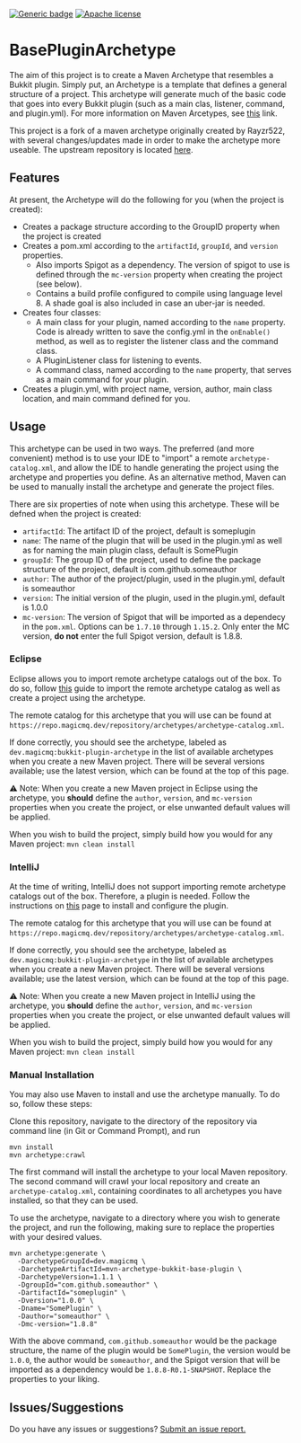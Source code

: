 [![Generic badge](https://img.shields.io/badge/version-1.4.4-C.svg)](https://repo.magicmq.dev/repository/archetypes/)
[![Apache license](https://img.shields.io/badge/License-Apache_2.0-blue.svg)](https://opensource.org/licenses/Apache-2.0)

# BasePluginArchetype

The aim of this project is to create a Maven Archetype that resembles a Bukkit plugin. Simply put, an Archetype is a template that defines a general structure of a project. This archetype will generate much of the basic code that goes into every Bukkit plugin (such as a main clas, listener, command, and plugin.yml). For more information on Maven Arcetypes, see [this](https://maven.apache.org/guides/introduction/introduction-to-archetypes.html) link.

This project is a fork of a maven archetype originally created by Rayzr522, with several changes/updates made in order to make the archetype more useable. The upstream repository is located [here](https://github.com/Rayzr522/mvn-archetype-bukkit-base-plugin).

## Features
At present, the Archetype will do the following for you (when the project is created):

- Creates a package structure according to the GroupID property when the project is created
- Creates a pom.xml according to the `artifactId`, `groupId`, and `version` properties.
  - Also imports Spigot as a dependency. The version of spigot to use is defined through the `mc-version` property when creating the project (see below).
  - Contains a build profile configured to compile using language level 8. A shade goal is also included in case an uber-jar is needed.
- Creates four classes:
  - A main class for your plugin, named according to the `name` property. Code is already written to save the config.yml in the `onEnable()` method, as well as to register the listener class and the command class.
  - A PluginListener class for listening to events.
  - A command class, named according to the `name` property, that serves as a main command for your plugin.
- Creates a plugin.yml, with project name, version, author, main class location, and main command defined for you.

## Usage

This archetype can be used in two ways. The preferred (and more convenient) method is to use your IDE to "import" a remote `archetype-catalog.xml`, and allow the IDE to handle generating the project using the archetype and properties you define. As an alternative method, Maven can be used to manually install the archetype and generate the project files. 

There are six properties of note when using this archetype. These will be defned when the project is created:

- `artifactId`: The artifact ID of the project, default is someplugin
- `name`: The name of the plugin that will be used in the plugin.yml as well as for naming the main plugin class, default is SomePlugin
- `groupId`: The group ID of the project, used to define the package structure of the project, default is com.github.someauthor
- `author`: The author of the project/plugin, used in the plugin.yml, default is someauthor
- `version`: The initial version of the plugin, used in the plugin.yml, default is 1.0.0
- `mc-version`: The version of Spigot that will be imported as a dependecy in the `pom.xml`. Options can be `1.7.10` through `1.15.2`. Only enter the MC version, **do not** enter the full Spigot version, default is 1.8.8.

### Eclipse

Eclipse allows you to import remote archetype catalogs out of the box. To do so, follow [this](https://howtodoinjava.com/eclipse/how-to-import-maven-remote-archetype-catalogs-in-eclipse/) guide to import the remote archetype catalog as well as create a project using the archetype.

The remote catalog for this archetype that you will use can be found at `https://repo.magicmq.dev/repository/archetypes/archetype-catalog.xml`.

If done correctly, you should see the archetype, labeled as `dev.magicmq:bukkit-plugin-archetype` in the list of available archetypes when you create a new Maven project. There will be several versions available; use the latest version, which can be found at the top of this page.

&#9888;&nbsp;Note: When you create a new Maven project in Eclipse using the archetype, you **should** define the `author`, `version`, and `mc-version` properties when you create the project, or else unwanted default values will be applied.

When you wish to build the project, simply build how you would for any Maven project: `mvn clean install`

### IntelliJ

At the time of writing, IntelliJ does not support importing remote archetype catalogs out of the box. Therefore, a plugin is needed. Follow the instructions on [this](https://plugins.jetbrains.com/plugin/7965-maven-archetype-catalogs) page to install and configure the plugin. 

The remote catalog for this archetype that you will use can be found at `https://repo.magicmq.dev/repository/archetypes/archetype-catalog.xml`.

If done correctly, you should see the archetype, labeled as `dev.magicmq:bukkit-plugin-archetype` in the list of available archetypes when you create a new Maven project. There will be several versions available; use the latest version, which can be found at the top of this page.

&#9888;&nbsp;Note: When you create a new Maven project in IntelliJ using the archetype, you **should** define the `author`, `version`, and `mc-version` properties when you create the project, or else unwanted default values will be applied.

When you wish to build the project, simply build how you would for any Maven project: `mvn clean install`

### Manual Installation

You may also use Maven to install and use the archetype manually. To do so, follow these steps:

Clone this repository, navigate to the directory of the repository via command line (in Git or Command Prompt), and run

    mvn install
    mvn archetype:crawl
    
The first command will install the archetype to your local Maven repository. The second command will crawl your local repository and create an `archetype-catalog.xml`, containing coordinates to all archetypes you have installed, so that they can be used.

To use the archetype, navigate to a directory where you wish to generate the project, and run the following, making sure to replace the properties with your desired values.

    mvn archetype:generate \
      -DarchetypeGroupId=dev.magicmq \
      -DarchetypeArtifactId=mvn-archetype-bukkit-base-plugin \
      -DarchetypeVersion=1.1.1 \
      -DgroupId="com.github.someauthor" \
      -DartifactId="someplugin" \
      -Dversion="1.0.0" \
      -Dname="SomePlugin" \
      -Dauthor="someauthor" \
      -Dmc-version="1.8.8"

With the above command, `com.github.someauthor` would be the package structure, the name of the plugin would be `SomePlugin`, the version would be `1.0.0`, the author would be `someauthor`, and the Spigot version that will be imported as a dependency would be `1.8.8-R0.1-SNAPSHOT`. Replace the properties to your liking. 

## Issues/Suggestions

Do you have any issues or suggestions? [Submit an issue report.](https://github.com/magicmq/mvn-archetype-bukkit-base-plugin/issues/new)
